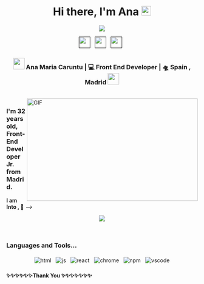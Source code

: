 <div align="center">
   <h1>Hi there, I'm Ana <img src="https://media.giphy.com/media/hvRJCLFzcasrR4ia7z/giphy.gif" width="25px"> </h1>

   <img src="https://pronoun.cyou/x/y?subject=she&object=her&height=20">
</div>

<p align='center'>
   <a href=""><img height="30" src="https://raw.githubusercontent.com/anamcaruntu/anamcaruntu/master/linkedin.png?raw=true"></a>&nbsp;&nbsp;
<a href=""><img height="30" src="https://raw.githubusercontent.com/anamcaruntu/anamcaruntu/master/twitter.png?raw=true"></a>&nbsp;&nbsp;
<a href=""><img height="30" src="https://raw.githubusercontent.com/anamcaruntu/anamcaruntu/master/spotify.png?raw=true"></a>&nbsp;&nbsp;

<div align="center">
<h3><img src="https://media.giphy.com/media/WUlplcMpOCEmTGBtBW/giphy.gif" width="30"> Ana Maria Caruntu | 💻 Front End Developer | 🛸 Spain , Madrid <img src="https://media.giphy.com/media/WUlplcMpOCEmTGBtBW/giphy.gif" width="30"></h3>
</div>

<br />
<img align="right" height="270px" width="450px" alt="GIF" src="https://giphy.com/gifs/cute-space-astronaut-xT8qBhrlNooHBYR9f2" />
<p align="center">
  <h3> I'm 32 years old, Front-End Developer Jr. from Madrid.</h3>
</p>

**I am Into , 🙏**
-->

<!-- Web Development 😼**
<br /> -->

<p align="center" >
<a href=""> 
    <img  src="https://github-readme-stats.vercel.app/api?username=anamcaruntu&&show_icons=true&theme=radical"/>
  </a>

</p>

<br />

### Languages and Tools...

<p align="center">
  <img src="https://raw.githubusercontent.com/anamcaruntu/anamcaruntu/master/svg/dev/languages/html.svg" alt="html" style="vertical-align:top; margin:4px">    
  <img src="https://raw.githubusercontent.com/anamcaruntu/anamcaruntu/master/svg/dev/languages/js.svg" alt="js" style="vertical-align:top; margin:4px">
  <img src="https://raw.githubusercontent.com/anamcaruntu/anamcaruntu/master/svg/dev/frameworks/react.svg" alt="react" style="vertical-align:top; margin:4px">
  <img src="https://raw.githubusercontent.com/anamcaruntu/anamcaruntu/master/svg/dev/misc/chrome.svg" alt="chrome" style="vertical-align:top; margin:4px">
  <img src="https://raw.githubusercontent.com/anamcaruntu/anamcaruntu/master/svg/dev/services/npm.svg" alt="npm" style="vertical-align:top; margin:4px">
  <img src="https://raw.githubusercontent.com/anamcaruntu/anamcaruntu/master/svg/dev/tools/visualstudio_code.svg" alt="vscode" style="vertical-align:top; margin:4px">
</p>

   <h4>✨✨✨✨✨✨Thank You ✨✨✨✨✨✨✨</h4>

</p>
